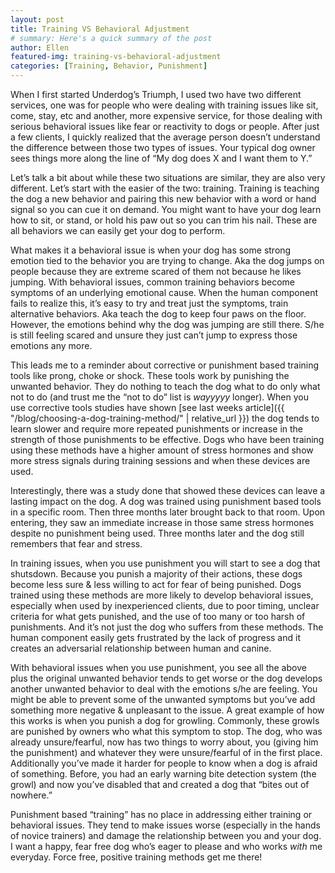 ```yaml
---
layout: post
title: Training VS Behavioral Adjustment
# summary: Here's a quick summary of the post
author: Ellen
featured-img: training-vs-behavioral-adjustment
categories: [Training, Behavior, Punishment]
---
```


When I first started Underdog’s Triumph, I used two have two different services, one was for people who were dealing with training issues like sit, come, stay, etc and another, more expensive service, for those dealing with serious behavioral issues like fear or reactivity to dogs or people. After just a few clients, I quickly realized that the average person doesn’t understand the difference between those two types of issues. Your typical dog owner sees things more along the line of “My dog does X and I want them to Y.”

Let’s talk a bit about while these two situations are similar, they are also very different. Let’s start with the easier of the two: training. Training is teaching the dog a new behavior and pairing this new behavior with a word or hand signal so you can cue it on demand. You might want to have your dog learn how to sit, or stand, or hold his paw out so you can trim his nail. These are all behaviors we can easily get your dog to perform.

What makes it a behavioral issue is when your dog has some strong emotion tied to the behavior you are trying to change. Aka the dog jumps on people because they are extreme scared of them not because he likes jumping. With behavioral issues, common training behaviors become symptoms of an underlying emotional cause. When the human component fails to realize this, it’s easy to try and treat just the symptoms, train alternative behaviors. Aka teach the dog to keep four paws on the floor. However, the emotions behind why the dog was jumping are still there. S/he is still feeling scared and unsure they just can’t jump to express those emotions any more.

This leads me to a reminder about corrective or punishment based training tools like prong, choke or shock. These tools work by punishing the unwanted behavior. They do nothing to teach the dog what to do only what not to do (and trust me the “not to do” list is *wayyyyy* longer). When you use corrective tools studies have shown [see last weeks article]({{ "/blog/choosing-a-dog-training-method/" | relative_url }}) the dog tends to learn slower and require more repeated punishments or increase in the strength of those punishments to be effective. Dogs who have been training using these methods have a higher amount of stress hormones and show more stress signals during training sessions and when these devices are used.

Interestingly, there was a study done that showed these devices can leave a lasting impact on the dog. A dog was trained using punishment based tools in a specific room. Then three months later brought back to that room. Upon entering, they saw an immediate increase in those same stress hormones despite no punishment being used. Three months later and the dog still remembers that fear and stress.

In training issues, when you use punishment you will start to see a dog that shutsdown. Because you punish a majority of their actions, these dogs become less sure & less willing to act for fear of being punished. Dogs trained using these methods are more likely to develop behavioral issues, especially when used by inexperienced clients, due to poor timing, unclear criteria for what gets punished, and the use of too many or too harsh of punishments. And it’s not just the dog who suffers from these methods. The human component easily gets frustrated by the lack of progress and it creates an adversarial relationship between human and canine.

With behavioral issues when you use punishment, you see all the above plus the original unwanted behavior tends to get worse or the dog develops another unwanted behavior to deal with the emotions s/he are feeling. You might be able to prevent some of the unwanted symptoms but you’ve add something more negative & unpleasant to the issue. A great example of how this works is when you punish a dog for growling. Commonly, these growls are punished by owners who what this symptom to stop. The dog, who was already unsure/fearful, now has two things to worry about, you (giving him the punishment) and whatever they were unsure/fearful of in the first place. Additionally you’ve made it harder for people to know when a dog is afraid of something. Before, you had an early warning bite detection system (the growl) and now you’ve disabled that and created a dog that “bites out of nowhere.”

Punishment based “training” has no place in addressing either training or behavioral issues. They tend to make issues worse (especially in the hands of novice trainers) and damage the relationship between you and your dog. I want a happy, fear free dog who’s eager to please and who works *with* me everyday. Force free, positive training methods get me there!